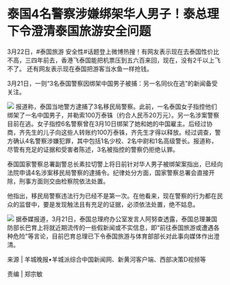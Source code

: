 # 泰国4名警察涉嫌绑架华人男子！泰总理下令澄清泰国旅游安全问题

3月22日，#泰国旅游 安全性#话题登上微博热搜！有网友表示现在去泰国性价比不高，三四年前去，香港飞泰国能把机票压到五六百来回，现在，没有2千以上飞不了。
还有网友表示现在泰国把游客当水鱼一样抢钱。

3月21日，一则“3名泰国警察因绑架中国男子被捕：另一名同伙在逃”的新闻备受关注。

![](https://inews.gtimg.com/om_bt/OMvtfIP82e5Qh-RbLdrh31ouvEuR_m6REJVAGtvAzxYukAA/1000)
报道称，泰国当地警方逮捕了3名移民局警察。此前，一名泰国女子指控他们绑架了一名中国男子，并勒索100万泰铢（约合人民币20万元）。另一名涉案警察目前在逃。女子指控6名警察曾在3月10日绑架了她和她的中国雇主。后经过协商，齐先生的儿子向这些人转账约100万泰铢，齐先生才得以释放。经过调查，警方确认4名警察涉嫌犯罪，其中包括1名少校、2名中尉和1名高级警长。报道称，尽管有充足的证据和受害者陈述，3名被指控的警察仍拒绝认罪。

泰国国家警察总署副警总长素拉切警上将日前针对华人男子被绑架案指出，已经向法院申请4名涉案移民局警察的逮捕令。纪律处分方面，国家警察总署会直接开除，刑事方面则交由检察院依法处置。

他指出，移民局警察违法行为已经不是第一次。在他看来，现在警察的行为都在民众的监督中，要是发现触法且有充足的证据，必须依法处置，绝不姑息。

![](https://inews.gtimg.com/om_bt/OXLPVxNYnPNJykrQFKVosy013qCZzjv1-c_1c_8oxlIm4AA/1000)
据泰媒报道，3月21日，泰国总理府办公室发言人阿努查透露，泰国总理兼国防部长巴育上将就近期流传的一些假新闻或不实信息，即“前往泰国旅游或遭遇各种危险”等言论，目前巴育总理已下令泰国旅游与体育部部长对此事向媒体作出澄清。

来源 | 羊城晚报•羊城派综合中国新闻网、新黄河客户端、西部决策D视频等

责编 | 郑宗敏

